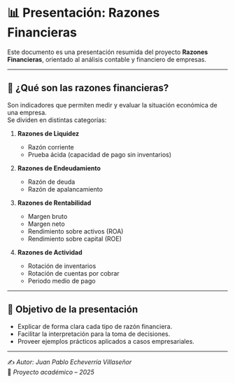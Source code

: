# 📊 Presentación: Razones Financieras

Este documento es una presentación resumida del proyecto **Razones Financieras**, orientado al análisis contable y financiero de empresas.

---

## 🔹 ¿Qué son las razones financieras?

Son indicadores que permiten medir y evaluar la situación económica de una empresa.  
Se dividen en distintas categorías:

1. **Razones de Liquidez**  
   - Razón corriente  
   - Prueba ácida (capacidad de pago sin inventarios)

2. **Razones de Endeudamiento**  
   - Razón de deuda  
   - Razón de apalancamiento  

3. **Razones de Rentabilidad**  
   - Margen bruto  
   - Margen neto  
   - Rendimiento sobre activos (ROA)  
   - Rendimiento sobre capital (ROE)

4. **Razones de Actividad**  
   - Rotación de inventarios  
   - Rotación de cuentas por cobrar  
   - Periodo medio de pago

---

## 🎯 Objetivo de la presentación

- Explicar de forma clara cada tipo de razón financiera.  
- Facilitar la interpretación para la toma de decisiones.  
- Proveer ejemplos prácticos aplicados a casos empresariales.

---

✍️ *Autor: Juan Pablo Echeverría Villaseñor*  
📅 *Proyecto académico – 2025*
